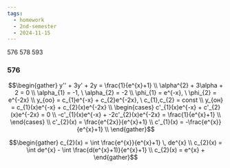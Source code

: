 ```yaml
---
tags:
  - homework
  - 2nd-semester
  - 2024-11-15
---
```


576 578 593
### 576

$$\begin{gather}
y'' + 3y' + 2y = \frac{1}{e^{x}+1} \\
\alpha^{2} + 3\alpha + 2 = 0 \\
\alpha_{1} = -1, \ \alpha_{2} = -2 \\
\phi_{1} = e^{-x}, \ \phi_{2} = e^{-2x} \\
y_{оо} = c_{1}e^{-x} + c_{2}e^{-2x}, \ c_{1},c_{2} = const \\
y_{он} = c_{1}(x)e^{-x} + c_{2}(x)e^{-2x} \\
\begin{cases}
c'_{1}(x)e^{-x} + c'_{2}(x)e^{-2x} = 0 \\
-c'_{1}(x)e^{-x} + -2c'_{2}(x)e^{-2x} = \frac{1}{e^{x}+1} \\
\end{cases} \\
c'_{2}(x) = \frac{e^{2x}}{e^{x}+1} \\
c'_{1}(x) = -\frac{e^{x}}{e^{x}+1} \\
\end{gather}$$

$$\begin{gather}
c_{2}(x) = \int \frac{e^{x}}{e^{x}+1} \, de^{x} \\
c_{2}(x) = \int de^{x} - \int \frac{d(e^{x}+1)}{e^{x}+1} \\
c_{2}(x) = e^{x} +
\end{gather}$$

